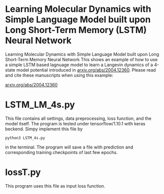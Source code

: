 # Learning Molecular Dynamics with Simple Language Model built upon Long Short-Term Memory (LSTM) Neural Network

Learning Molecular Dynamics with Simple Language Model built upon Long Short-Term Memory Neural Network
This shows an example of how to use a simple LSTM based lagnuage model to learn a Langevin dynamics of a 4-state model potential introduced in [arxiv.org/abs/2004.12360](arxiv.org/abs/2004.12360). Please read and cite these manuscripts when using this example:

[arxiv.org/abs/2004.12360](arxiv.org/abs/2004.12360)

# LSTM_LM_4s.py 

This file contains all settings, data preprocessing, loss function, and the model itself. The program is tested under tensorflow/1.10.1 with keras beckend. Simpy implement this file by

`python3 LSTM_4s.py`

in the terminal. The program will save a file with prediction and corresponding training checkpoints of last few epochs.

# lossT.py

This program uses this file as input loss function.

